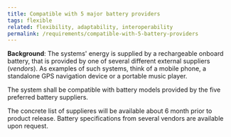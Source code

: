 ```yaml
---
title: Compatible with 5 major battery providers
tags: flexible
related: flexibility, adaptability, interoperability
permalink: /requirements/compatible-with-5-battery-providers
---
```


<div class="quality-requirement" markdown="1">

**Background**: The systems' energy is supplied by a rechargeable onboard battery, that is provided by one of several different external suppliers (_vendors_).
As examples of such systems, think of a mobile phone, a standalone GPS navigation device or a portable music player.

The system shall be compatible with battery models provided by the five preferred battery suppliers.

The concrete list of supplieres will be available about 6 month prior to product release. 
Battery specifications from several vendors are available upon request.

</div><br>
